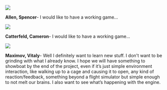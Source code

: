 [![](http://img.photobucket.com/albums/v230/loveofthesword13/project%20ridiculous/spencer_allen_sr.jpg)](http://igd.cart.org/students/Allen)

**Allen, Spencer**- I would like to have a working game...

[![](http://img.photobucket.com/albums/v230/loveofthesword13/project%20ridiculous/cameron_sr.jpg)](http://igd.cart.org/students/Catterfeld)

**Catterfeld, Cameron**- I would like to have a working game...

[![](http://img.photobucket.com/albums/v230/loveofthesword13/project%20ridiculous/vitaly_maximov_sr.jpg)](http://igd.cart.org/students/Maximov)

**Maximov, Vitaly**- Well I definitely want to learn new stuff.  I don't want to be grinding with what I already know.  I hope we will have something to showboat by the end of the project, even if it’s just simple environment interaction, like walking up to a cage and causing it to open, any kind of reaction/feedback,  something beyond a flight simulator but simple enough to not melt our brains.  I also want to see what’s happening with the engine.